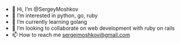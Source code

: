 - 👋 Hi, I’m @SergeyMoshkov
- 👀 I’m interested in python, go, ruby
- 🌱 I’m currently learning golang
- 💞️ I’m looking to collaborate on web development with ruby on rails
- 📫 How to reach me sergejmoshkov@gmail.com

<!---
SergeyMoshkov/SergeyMoshkov is a ✨ special ✨ repository because its `README.md` (this file) appears on your GitHub profile.
You can click the Preview link to take a look at your changes.
--->

